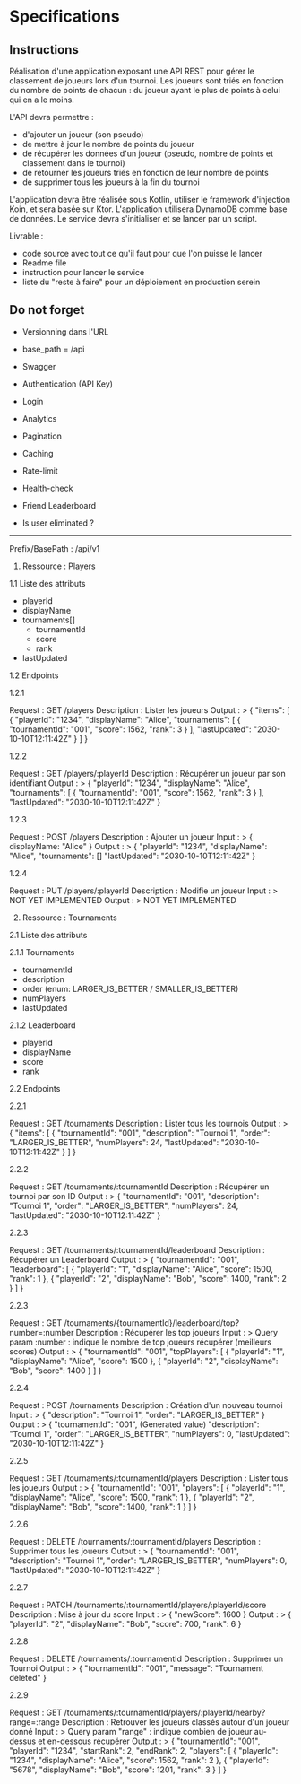 # Specifications 

## Instructions

Réalisation d'une application exposant une API REST pour gérer le classement de joueurs lors d'un tournoi.
Les joueurs sont triés en fonction du nombre de points de chacun : du joueur ayant le plus de points à celui qui en a le moins.

L'API devra permettre :
* d'ajouter un joueur (son pseudo)
* de mettre à jour le nombre de points du joueur
* de récupérer les données d'un joueur (pseudo, nombre de points et classement dans le tournoi)
* de retourner les joueurs triés en fonction de leur nombre de points
* de supprimer tous les joueurs à la fin du tournoi


L'application devra être réalisée sous Kotlin, utiliser le framework d'injection Koin, et sera basée sur Ktor.
L'application utilisera DynamoDB comme base de données.
Le service devra s'initialiser et se lancer par un script.

Livrable : 
* code source avec tout ce qu'il faut pour que l'on puisse le lancer
* Readme file
* instruction pour lancer le service
* liste du "reste à faire" pour un déploiement en production serein

## Do not forget

+ Versionning dans l'URL
+ base_path = /api
+ Swagger

+ Authentication (API Key)
+ Login
+ Analytics 

+ Pagination
+ Caching
+ Rate-limit
+ Health-check

+ Friend Leaderboard
+ Is user eliminated ?

-----------


Prefix/BasePath : /api/v1


1. Ressource : Players

1.1 Liste des attributs

- playerId
- displayName
- tournaments[]
	- tournamentId
	- score
	- rank
- lastUpdated

1.2 Endpoints

1.2.1 

Request : GET /players
Description : Lister les joueurs
Output :
	> {
		"items": [
			{
		    	"playerId": "1234",
		    	"displayName": "Alice",
		    	"tournaments": [
			    	{
				      "tournamentId": "001",
				      "score": 1562,
				      "rank": 3
				    }
		    	],
		    	"lastUpdated": "2030-10-10T12:11:42Z"
			}
		]
	}

1.2.2

Request : GET /players/:playerId
Description : Récupérer un joueur par son identifiant
Output :
	> {
    	"playerId": "1234",
    	"displayName": "Alice",
    	"tournaments": [
	    	{
		      "tournamentId": "001",
		      "score": 1562,
		      "rank": 3
		    }
    	],
    	"lastUpdated": "2030-10-10T12:11:42Z"
	}

1.2.3

Request : POST /players
Description : Ajouter un joueur
Input :
	> { displayName: "Alice" }
Output :
	> {
    	"playerId": "1234",
    	"displayName": "Alice",
    	"tournaments": []
    	"lastUpdated": "2030-10-10T12:11:42Z"
	}

1.2.4

Request : PUT /players/:playerId
Description : Modifie un joueur
Input :
	> NOT YET IMPLEMENTED
Output :
	> NOT YET IMPLEMENTED


2. Ressource : Tournaments

2.1 Liste des attributs

2.1.1 Tournaments

- tournamentId
- description
- order (enum: LARGER_IS_BETTER / SMALLER_IS_BETTER)
- numPlayers
- lastUpdated

2.1.2 Leaderboard

- playerId
- displayName
- score
- rank

2.2 Endpoints

2.2.1

Request : GET /tournaments
Description : Lister tous les tournois
Output : 
	> {
		"items": [
			{
				"tournamentId": "001",
				"description": "Tournoi 1",
				"order": "LARGER_IS_BETTER",
				"numPlayers": 24,
				"lastUpdated": "2030-10-10T12:11:42Z"
			}
		]
	}

2.2.2

Request : GET /tournaments/:tournamentId
Description : Récupérer un tournoi par son ID
Output :
	> {
		"tournamentId": "001",
		"description": "Tournoi 1",
		"order": "LARGER_IS_BETTER",
		"numPlayers": 24,
		"lastUpdated": "2030-10-10T12:11:42Z"
	}

2.2.3

Request : GET /tournaments/:tournamentId/leaderboard
Description : Récupérer un Leaderboard
Output :
	> {
	  "tournamentId": "001",
	  "leaderboard": [
	    { "playerId": "1", "displayName": "Alice", "score": 1500, "rank": 1 },
	    { "playerId": "2", "displayName": "Bob", "score": 1400, "rank": 2 }
	  ]
	}

2.2.3

Request : GET /tournaments/{tournamentId}/leaderboard/top?number=:number
Description : Récupérer les top joueurs
Input : 
	> Query param :number : indique le nombre de top joueurs récupérer (meilleurs scores)
Output :
	> {
	  "tournamentId": "001",
	  "topPlayers": [
	    { "playerId": "1", "displayName": "Alice", "score": 1500 },
	    { "playerId": "2", "displayName": "Bob", "score": 1400 }
	  ]
	}

2.2.4

Request : POST /tournaments
Description : Création d'un nouveau tournoi
Input : 
	> {
		"description": "Tournoi 1",
		"order": "LARGER_IS_BETTER"
	}
Output :
	> {
		"tournamentId": "001", (Generated value)
		"description": "Tournoi 1",
		"order": "LARGER_IS_BETTER",
		"numPlayers": 0,
		"lastUpdated": "2030-10-10T12:11:42Z"
	}

2.2.5

Request : GET /tournaments/:tournamentId/players
Description : Lister tous les joueurs
Output :
	> {
	  "tournamentId": "001",
	  "players": [
	    { "playerId": "1", "displayName": "Alice", "score": 1500, "rank": 1 },
	    { "playerId": "2", "displayName": "Bob", "score": 1400, "rank": 1 }
	  ]
	}

2.2.6

Request : DELETE /tournaments/:tournamentId/players
Description : Supprimer tous les joueurs
Output :
	> {
		"tournamentId": "001",
		"description": "Tournoi 1",
		"order": "LARGER_IS_BETTER",
		"numPlayers": 0,
		"lastUpdated": "2030-10-10T12:11:42Z"
	}

2.2.7

Request : PATCH /tournaments/:tournamentId/players/:playerId/score
Description : Mise à jour du score
Input :
	> { "newScore": 1600 }
Output :
	> { "playerId": "2", "displayName": "Bob", "score": 700, "rank": 6 }


2.2.8

Request : DELETE /tournaments/:tournamentId
Description : Supprimer un Tournoi
Output :
	> {
	  	"tournamentId": "001",
	  	"message": "Tournament deleted"
	}

2.2.9

Request : GET /tournaments/:tournamentId/players/:playerId/nearby?range=:range
Description : Retrouver les joueurs classés autour d'un joueur donné
Input : 
	> Query param "range" : indique combien de joueur au-dessus et en-dessous récupérer
Output :
	> {
		"tournamentId": "001",
		"playerId": "1234",
		"startRank": 2,
		"endRank": 2,
		"players": [
			{
		    	"playerId": "1234",
		    	"displayName": "Alice",
		    	"score": 1562,
		    	"rank": 2
			},
			{
		    	"playerId": "5678",
		    	"displayName": "Bob",
		    	"score": 1201,
		      "rank": 3
			}
		]
	}

